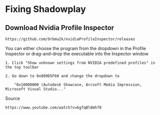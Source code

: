 # Fixing Shadowplay

## Download Nvidia Profile Inspector

```
https://github.com/Orbmu2k/nvidiaProfileInspector/releases
```

You can either choose the program from the dropdown in the Profile Inspector or drag-and-drop the executable into the Inspector window

	1. Click "Show unknown settings from NVIDIA predefined profiles" in the top toolbar

	2. Go down to 0x809D5F60 and change the dropdown to 
	
		"0x10000000 (Autodesk Showcase, Arcsoft Media Impression, Microsoft Visual Studio..."

Source 

```
https://www.youtube.com/watch?v=6gfqBl8mh70
```